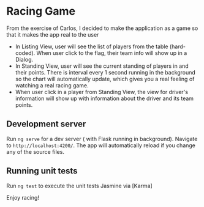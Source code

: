 # Racing Game

From the exercise of Carlos, I decided to make the application as a game so that it makes the app real to the user
- In Listing View, user will see the list of players from the table (hard-coded). When user click to the flag, their team info will show up in a Dialog. 
- In Standing View, user will see the current standing of players in and their points. There is interval every 1 second running in the background so the chart will automatically update, which gives you a real feeling of watching a real racing game. 
- When user click in a player from Standing View, the view for driver's information will show up with information about the driver and its team points. 

## Development server

Run `ng serve` for a dev server ( with Flask running in background). Navigate to `http://localhost:4200/`. The app will automatically reload if you change any of the source files.

## Running unit tests

Run `ng test` to execute the unit tests Jasmine via [Karma] 

Enjoy racing!
